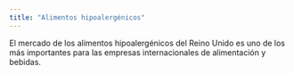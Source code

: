 ```yaml
---
title: "Alimentos hipoalergénicos"
---
```


El mercado de los alimentos hipoalergénicos del Reino Unido es uno de los más importantes para las empresas internacionales de alimentación y bebidas. 
